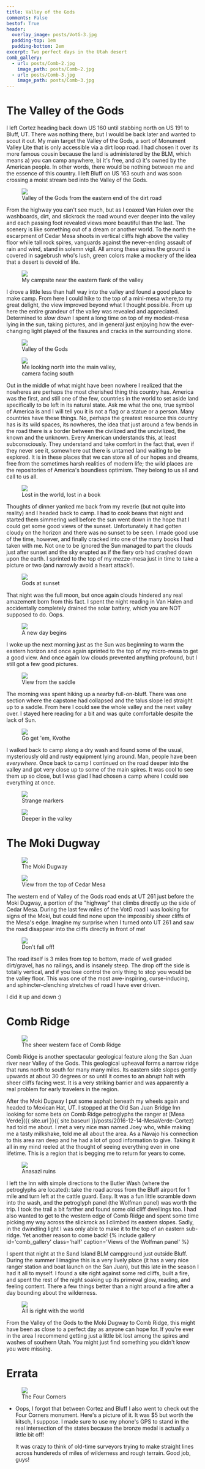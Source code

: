 ```yaml
---
title: Valley of the Gods
comments: False
bestof: True
header:
  overlay_image: posts/VotG-3.jpg
  padding-top: 1em
  padding-bottom: 2em  
excerpt: Two perfect days in the Utah desert
comb_gallery:
  - url: posts/Comb-2.jpg
    image_path: posts/Comb-2.jpg
  - url: posts/Comb-3.jpg
    image_path: posts/Comb-3.jpg
---
```


# The Valley of the Gods

I left Cortez heading back down US 160 until stabbing north on US 191
to Bluff, UT. There was nothing there, but I would be back later and
wanted to scout it out. My main target the Valley of the Gods, a sort
of Monument Valley Lite that is only accessible via a dirt loop
road. I had chosen it over its more famous cousin because the land is
administered by the BLM, which means a) you can camp anywhere, b) it's
free, and c) it's owned by the American people. In other words, there
would be nothing between me and the essence of this country. I left
Bluff on US 163 south and was soon crossing a moist stream bed into
the Valley of the Gods.

<figure class='align-center' style='width:100%'>
  <a href='{{ site.url }}{{ site.baseurl }}/images/posts/VotG-1.jpg'>
  <img src='{{ site.url }}{{ site.baseurl }}/images/posts/VotG-1.jpg'>
  </a>
  <figcaption>Valley of the Gods from the eastern end of the dirt road</figcaption>
</figure>

From the highway you can't see much, but as I coaxed Van Halen over
the washboards, dirt, and slickrock the road wound ever deeper into
the valley and each passing foot revealed views more beautiful than
the last. The scenery is like something out of a dream or another
world. To the north the escarpment of Cedar Mesa shoots in vertical
cliffs high above the valley floor while tall rock spires, vanguards
against the never-ending assault of rain and wind, stand in solemn
vigil. All among these spires the ground is covered in sagebrush who's
lush, green colors make a mockery of the idea that a desert is devoid
of life.

<figure class='align-center' style='width:100%'>
  <a href='{{ site.url }}{{ site.baseurl }}/images/posts/VotG-2.jpg'>
  <img src='{{ site.url }}{{ site.baseurl }}/images/posts/VotG-2.jpg'>
  </a>
  <figcaption>My campsite near the eastern flank of the valley</figcaption>
</figure>

I drove a little less than half way into the valley and found a good
place to make camp. From here I could hike to the top of a mini-mesa
where,to my great delight, the view improved beyond what I thought
possible. From up here the entire grandeur of the valley was revealed
and appreciated. Determined to *slow down* I spent a long time on top
of my modest-mesa lying in the sun, taking pictures, and in general
just enjoying how the ever-changing light played of the fissures and
cracks in the surrounding stone.

<figure class='align-center' style='width:100%'>
  <a href='{{ site.url }}{{ site.baseurl }}/images/posts/VotG-3.jpg'>
  <img src='{{ site.url }}{{ site.baseurl }}/images/posts/VotG-3.jpg'>
  </a>
  <figcaption>Valley of the Gods</figcaption>
</figure>

<figure class='align-left' style='width:50%'>
  <a href='{{ site.url }}{{ site.baseurl }}/images/posts/VotG-4.jpg'>
  <img src='{{ site.url }}{{ site.baseurl }}/images/posts/VotG-4.jpg'>
  </a>
  <figcaption>Me looking north into the main valley, camera facing south</figcaption>
</figure>

Out in the middle of what might have been nowhere I realized that the
nowheres are perhaps the most cherished thing this country
has. America was the first, and still one of the few, countries in the
world to set aside land specifically to be left in its natural
state. Ask me what the one, true symbol of America is and I will tell
you it is not a flag or a statue or a person. Many countries have
these things. No, perhaps the greatest resource this country has is
its wild spaces, its nowheres, the idea that just around a few bends
in the road there is a border between the civilized and the
uncivilized, the known and the unknown. Every American understands
this, at least subconsciously. They understand and take comfort in the
fact that, even if they never see it, somewhere out there is untamed
land waiting to be explored. It is in these places that we can store
all of our hopes and dreams, free from the sometimes harsh realities
of modern life; the wild places are the repositories of America's
boundless optimism. They belong to us all and call to us all. 

<figure class='align-right' style='width:50%'>
  <a href='{{ site.url }}{{ site.baseurl }}/images/posts/VotG-5.jpg'>
  <img src='{{ site.url }}{{ site.baseurl }}/images/posts/VotG-5.jpg'>
  </a>
  <figcaption>Lost in the world, lost in a book</figcaption>
</figure>

Thoughts of dinner yanked me back from my reverie (but not quite into
reality) and I headed back to camp. I had to cook beans that night and
started them simmering well before the sun went down in the hope that
I could get some good views of the sunset. Unfortunately it had gotten
cloudy on the horizon and there was no sunset to be seen. I made good
use of the time, however, and finally cracked into one of the many
books I had taken with me. Not one to be ignored the Sun managed to
part the clouds just after sunset and the sky erupted as if the fiery
orb had crashed down upon the earth. I sprinted to the top of my
mezze-mesa just in time to take a picture or two (and narrowly avoid a
heart attack!).

<figure class='align-center' style='width:100%'>
  <a href='{{ site.url }}{{ site.baseurl }}/images/posts/VotG-6.jpg'>
  <img src='{{ site.url }}{{ site.baseurl }}/images/posts/VotG-6.jpg'>
  </a>
  <figcaption>Gods at sunset</figcaption>
</figure>

That night was the full moon, but once again clouds hindered any real
amazement born from this fact. I spent the night reading in Van Halen
and accidentally completely drained the solar battery, which you are
NOT supposed to do. Oops.

<figure class='align-center' style='width:100%'>
  <a href='{{ site.url }}{{ site.baseurl }}/images/posts/VotG-9.jpg'>
  <img src='{{ site.url }}{{ site.baseurl }}/images/posts/VotG-9.jpg'>
  </a>
  <figcaption>A new day begins</figcaption>
</figure>

I woke up the next morning just as the Sun was beginning to warm the
eastern horizon and once again sprinted to the top of my micro-mesa to
get a good view. And once again low clouds prevented anything
profound, but I still got a few good pictures. 

<figure class='align-left' style='width:50%'>
  <a href='{{ site.url }}{{ site.baseurl }}/images/posts/VotG-10.jpg'>
  <img src='{{ site.url }}{{ site.baseurl }}/images/posts/VotG-10.jpg'>
  </a>
  <figcaption>View from the saddle</figcaption>
</figure>

The morning was spent hiking up a nearby full-on-bluff. There was one
section where the capstone had collapsed and the talus slope led
straight up to a saddle. From here I could see the whole valley and
the next valley over. I stayed here reading for a bit and was quite
comfortable despite the lack of Sun.

<figure class='align-right' style='width:50%'>
  <a href='{{ site.url }}{{ site.baseurl }}/images/posts/VotG-11.jpg'>
  <img src='{{ site.url }}{{ site.baseurl }}/images/posts/VotG-11.jpg'>
  </a>
  <figcaption>Go get 'em, Kvothe</figcaption>
</figure>

I walked back to camp along a dry wash and found some of the usual,
mysteriously old and rusty equipment lying around. Man, people have
been *everywhere*. Once back to camp I continued on the road deeper
into the valley and got very close up to some of the main spires. It
was cool to see them up so close, but I was glad I had chosen a camp
where I could see everything at once.

<figure class='align-left' style='width:46%'>
  <a href='{{ site.url }}{{ site.baseurl }}/images/posts/VotG-12.jpg'>
  <img src='{{ site.url }}{{ site.baseurl }}/images/posts/VotG-12.jpg'>
  </a>
  <figcaption>Strange markers</figcaption>
</figure>

<figure class='align-right' style='width:46%'>
  <a href='{{ site.url }}{{ site.baseurl }}/images/posts/VotG-13.jpg'>
  <img src='{{ site.url }}{{ site.baseurl }}/images/posts/VotG-13.jpg'>
  </a>
  <figcaption>Deeper in the valley</figcaption>
</figure>


# The Moki Dugway

<figure class='align-center' style='width:100%'>
  <a href='{{ site.url }}{{ site.baseurl }}/images/posts/Moki-1.jpg'>
  <img src='{{ site.url }}{{ site.baseurl }}/images/posts/Moki-1.jpg'>
  </a>
  <figcaption>The Moki Dugway</figcaption>
</figure>

<figure class='align-left' style='width:50%'>
  <a href='{{ site.url }}{{ site.baseurl }}/images/posts/Moki-2.jpg'>
  <img src='{{ site.url }}{{ site.baseurl }}/images/posts/Moki-2.jpg'>
  </a>
  <figcaption>View from the top of Cedar Mesa</figcaption>
</figure>

The western end of Valley of the Gods road ends at UT 261 just before
the Moki Dugway, a portion of the "highway" that climbs directly up
the side of Cedar Mesa. During the last few miles of the VotG road I
was looking for signs of the Moki, but could find none upon the
impossibly sheer cliffs of the Mesa's edge. Imagine my surprise when I
turned onto UT 261 and saw the road disappear into the cliffs directly
in front of me!

<figure class='align-right' style='width:45%'>
  <a href='{{ site.url }}{{ site.baseurl }}/images/posts/Moki-4.jpg'>
  <img src='{{ site.url }}{{ site.baseurl }}/images/posts/Moki-4.jpg'>
  </a>
  <figcaption>Don't fall off!</figcaption>
</figure>

The road itself is 3 miles from top to bottom, made of well graded
dirt/gravel, has no railings, and is insanely steep. The drop off the
side is totally vertical, and if you lose control the only thing to
stop you would be the valley floor. This was one of the most
awe-inspiring, curse-inducing, and sphincter-clenching stretches of
road I have ever driven.

I did it up and down :)

# Comb Ridge

<figure class='align-center' style='width:100%'>
  <a href='{{ site.url }}{{ site.baseurl }}/images/posts/Comb-1.jpg'>
  <img src='{{ site.url }}{{ site.baseurl }}/images/posts/Comb-1.jpg'>
  </a>
  <figcaption>The sheer western face of Comb Ridge</figcaption>
</figure>

Comb Ridge is another spectacular geological feature along the San
Juan river near Valley of the Gods. This geological upheaval forms a
narrow ridge that runs north to south for many many miles. Its eastern
side slopes gently upwards at about 30 degrees or so until it comes to
an abrupt halt with sheer cliffs facing west. It is a very striking
barrier and was apparently a real problem for early travelers in the
region.

After the Moki Dugway I put some asphalt beneath my wheels again and
headed to Mexican Hat, UT. I stopped at the Old San Juan Bridge Inn
looking for some beta on Comb Ridge petroglyphs the ranger at [Mesa
Verde]({{ site.url }}{{ site.baseurl
}}/posts/2016-12-14-MesaVerde-Cortez) had told me about. I met a very
nice man named Joey who, while making me a tasty milkshake, told me
all about the area. As a Navajo his connection to this area ran deep
and he had a lot of good information to give. Taking it all in my mind
reeled at the thought of seeing everything even in one lifetime. This
is a region that is begging me to return for years to come.

<figure class='align-left' style='width:50%'>
  <a href='{{ site.url }}{{ site.baseurl }}/images/posts/Comb-4.jpg'>
  <img src='{{ site.url }}{{ site.baseurl }}/images/posts/Comb-4.jpg'>
  </a>
  <figcaption>Anasazi ruins</figcaption>
</figure>

I left the Inn with simple directions to the Butler Wash (where the
petroglyphs are located): take the road across from the Bluff airport
for 1 mile and turn left at the cattle guard. Easy. It was a fun
little scramble down into the wash, and the petroglyph panel (the
Wolfman panel) was worth the trip. I took the trail a bit farther and
found some old cliff dwellings too. I had also wanted to get to the
western edge of Comb Ridge and spent some time picking my way across
the slickrock as I climbed its eastern slopes. Sadly, in the dwindling
light I was only able to make it to the top of an eastern
sub-ridge. Yet another reason to come back!  {% include gallery
id='comb_gallery' class='half' caption='Views of the Wolfman panel' %}

I spent that night at the Sand Island BLM campground just outside
Bluff. During the summer I imagine this is a very lively place (it has
a very nice ranger station and boat launch on the San Juan), but this
late in the season I had it all to myself. I found a site right
against some red cliffs, built a fire, and spent the rest of the night
soaking up its primeval glow, reading, and feeling content. There a
few things better than a night around a fire after a day bounding
about the wilderness.

<figure class='align-center' style='width:100%'>
  <a href='{{ site.url }}{{ site.baseurl }}/images/posts/Comb-5.jpg'>
  <img src='{{ site.url }}{{ site.baseurl }}/images/posts/Comb-5.jpg'>
  </a>
  <figcaption>All is right with the world</figcaption>
</figure>

From the Valley of the Gods to the Moki Dugway to Comb Ridge, this
might have been as close to a perfect day as anyone can hope for. If
you're ever in the area I recommend getting just a little bit lost
among the spires and washes of southern Utah. You might just find
something you didn't know you were missing.

# Errata

<figure class='align-right' style='width:40%'>
  <a href='{{ site.url }}{{ site.baseurl }}/images/posts/4corners.jpg'>
  <img src='{{ site.url }}{{ site.baseurl }}/images/posts/4corners.jpg'>
  </a>
  <figcaption>The Four Corners</figcaption>
</figure>

* Oops, I forgot that between Cortez and Bluff I also went to check
  out the Four Corners monument. Here's a picture of it. It was $5 but
  worth the kitsch, I suppose. I made sure to use my phone's GPS to
  stand in the real intersection of the states because the bronze
  medal is actually a little bit off!

  It was crazy to think of old-time surveyors trying to make straight
  lines across hundereds of miles of wilderness and rough
  terrain. Good job, guys!